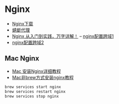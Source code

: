 # Nginx

- [Nginx下载](http://nginx.org/en/download.html)
- [蜻蜓代理](https://proxy.horocn.com/)
- [Nginx 从入门到实践，万字详解！](https://juejin.im/post/5ea931866fb9a043815146fb)
– [nginx配置跨域1](https://www.cnblogs.com/cainiaoyige1/p/14059412.html)
- [nginx配置跨域2](https://blog.csdn.net/xiojing825/article/details/83383524)

## Mac Nginx

- [Mac 安装Nginx详细教程](https://blog.csdn.net/Wjhsmart/article/details/115739192)
- [Mac非brew方式安装nginx教程](https://www.jianshu.com/p/bac250bcdaf9)

``` js
brew services start nginx
brew services restart nginx
brew services stop nginx
```

